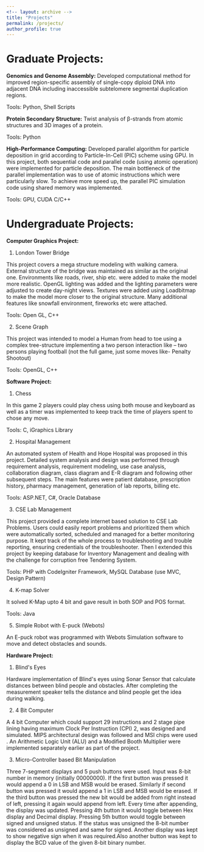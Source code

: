 ```yaml
---
<!-- layout: archive -->
title: "Projects"
permalink: /projects/
author_profile: true
---
```


Graduate Projects:
======

**Genomics and Genome Assembly:**
Developed computational method for improved region-specific assembly of single-copy diploid DNA into adjacent DNA including inaccessible subtelomere segmental duplication regions.

Tools: Python, Shell Scripts

**Protein Secondary Structure:**
Twist analysis of β-strands from atomic structures and 3D images of a protein.

Tools: Python

**High-Performance Computing:**
Developed parallel algorithm for particle deposition in grid according to Particle-In-Cell (PIC) scheme using GPU. In this project, both
sequential code and parallel code (using atomic operation) were implemented for particle deposition. The main bottleneck of the parallel
implementation was to use of atomic instructions which were particularly slow. To achieve more speed up, the parallel PIC simulation code using shared memory was implemented. 

Tools: GPU, CUDA C/C++   

Undergraduate Projects:
======
**Computer Graphics Project:**

1) London Tower Bridge

This project covers a mega structure modeling with walking camera. External structure of the bridge was maintained as similar as the original one. Environments like roads, river, ship etc. were added to make the model more realistic. OpenGL lighting was added and the lighting parameters were adjusted to create day-night views. Textures were added using Loadbitmap to make the model more closer to the original structure. Many additional features like snowfall environment, fireworks etc were attached. 

Tools: Open GL, C++

2) Scene Graph

This project was intended to model a Human from head to toe using a complex tree-structure implementing a two person interaction like – two persons playing football (not the full game, just some moves like- Penalty Shootout)

Tools: OpenGL, C++   

**Software Project:**

1) Chess

In this game 2 players could play chess using both mouse and keyboard as well as a timer was implemented to keep track the time of players spent to chose any move.

Tools: C, iGraphics Library

2) Hospital Management 

An automated system of Health and Hope Hospital was proposed in this project. Detailed system analysis and design was performed through requirement analysis, requirement modeling, use case analysis, collaboration diagram, class diagram and E-R diagram and following other subsequent steps. The main features were patient database, prescription history, pharmacy management, generation of lab reports, billing etc.

Tools: ASP.NET, C#, Oracle Database  

3) CSE Lab Management 

This  project  provided  a  complete  internet  based  solution  to  CSE  Lab Problems. Users could easily report problems and prioritized them which were automatically sorted, scheduled and managed for a better monitoring purpose. It kept track of the whole process to troubleshooting and trouble reporting, ensuring credentials of the troubleshooter. Then I extended this project by keeping database for Inventory Management and dealing with the challenge for corruption free Tendering System. 

Tools: PHP with CodeIgniter Framework, MySQL Database (use MVC, Design Pattern)

4) K-map Solver

It solved K-Map upto 4 bit and gave result in both SOP and POS format.

Tools: Java

5) Simple Robot with E-puck (Webots)

An E-puck robot was programmed with Webots Simulation software to move and detect obstacles and sounds.

**Hardware Project:**

1) Blind's Eyes

Hardware implementation of Blind's eyes using Sonar Sensor that calculate distances between blind people and obstacles. After completing the measurement speaker tells the distance and blind people get the idea during walking.

2) 4 Bit Computer

A 4 bit Computer which could support 29 instructions and 2 stage pipe lining having maximum Clock Per Instruction (CPI) 2, was designed and simulated. MIPS architectural design was followed and MSI chips were used . An Arithmetic Logic Unit (ALU) and a Modified Booth Multiplier were implemented separately earlier as part of the project.

3) Micro-Controller based Bit Manipulation

Three 7-segment displays and 5 push buttons were used. Input was 8-bit number in memory (initially 00000000). If the first button was pressed it would append a 0 in LSB and MSB would be erased. Similarly if second button was pressed it would append a 1 in LSB and MSB would be erased. If the third button was pressed the new bit would be added from right instead of left, pressing it again would append from left. Every time after appending, the display was updated. Pressing 4th button it would toggle between Hex display and Decimal display. Pressing 5th button would toggle between signed and unsigned status. If the status was unsigned the 8-bit number was considered as unsigned and same for signed. Another display was kept to show negative sign when it was required.Also another button was kept to display the BCD value of the given 8-bit binary number. 

